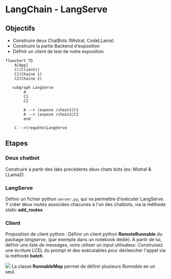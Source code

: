 # LangChain - LangServe

## Objectifs

* Construire deux ChatBots (Mistral, CodeLLama)
* Construire la partie Backend d'exposition
* Définir un client de test de notre exposition

```mermaid
flowchart TD
    A[App]
    C((Client))
    C1(Chaine 1)
    C2(Chaine 2)
  
   subgraph LangServe
        A
        C1
        C2

        A --> |expose /chain1|C1
        A --> |expose /chain2|C2
        end
    
    C -->|requête|LangServe
```

## Etapes

### Deux chatbot

Construire à partir des labs précédents deux chats bots (ex: Mistral & LLama2).

### LangServe

Définir un fichier python `server.py`, qui va permettre d'exécuter LangServe.
Y créer deux routes associées chacunes à l'un des chatbots, via la méthode static **add_routes**

### Client

Proposition de client python :
Définir un client python **RemoteRunnable** du package *langserve*, (par exemple dans un notebook dédié). 
A partir de lui, définir une liste de messages, voire utiliser un *input* utilisateur. Construisez une écriture LCEL du prompt et des exécutables pour déclencher l'appel via la méthode **batch**.

![](..img/info.png) La classe **RunnableMap** permet de définir plusieurs *Runnable* en un seul.
